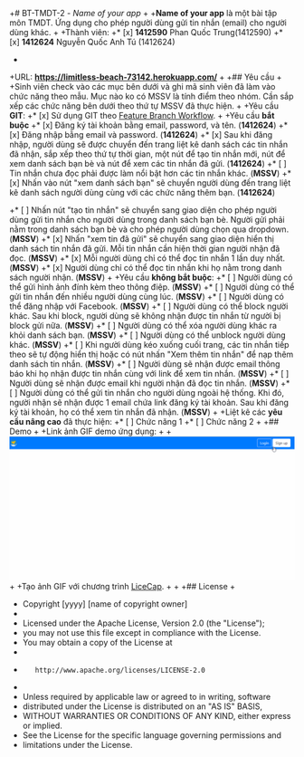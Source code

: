 +# BT-TMDT-2 - *Name of your app*
 +
 +**Name of your app** là một bài tập môn TMDT. Ứng dụng cho phép người dùng gửi tin nhắn (email) cho người dùng khác.
 +
 +Thành viên:
 +* [x] **1412590** Phan Quốc Trung(1412590)
 +* [x] **1412624** Nguyễn Quốc Anh Tú (1412624)

 +
 +URL: **https://limitless-beach-73142.herokuapp.com/**
 +
 +## Yêu cầu
 +
 +Sinh viên check vào các mục bên dưới và ghi mã sinh viên đã làm vào chức năng theo mẫu. Mục nào ko có MSSV là tính điểm theo nhóm. Cần sắp xếp các chức năng bên dưới theo thứ tự MSSV đã thực hiện.
 +
 +Yêu cầu **GIT**:
 +* [x] Sử dụng GIT theo [Feature Branch Workflow](https://www.atlassian.com/git/tutorials/comparing-workflows#feature-branch-workflow).
 +
 +Yêu cầu **bắt buộc**
 +* [x] Đăng ký tài khoản bằng email, password, và tên.  (**1412624**)
 +* [x] Đăng nhập bằng email và password. (**1412624**)
 +* [x] Sau khi đăng nhập, người dùng sẽ được chuyển đến trang liệt kê danh sách các tin nhắn đã nhận, sắp xếp theo thứ tự thời gian, một nút để tạo tin nhắn mới, nút để xem danh sách bạn bè và nút để xem các tin nhắn đã gửi. (**1412624**)
 +* [ ] Tin nhắn chưa đọc phải được làm nổi bật hơn các tin nhắn khác. (**MSSV**)
 +* [x] Nhấn vào nút "xem danh sách bạn" sẽ chuyển người dùng đến trang liệt kê danh sách người dùng cùng với các chức năng thêm bạn. (**1412624**)
 
 +* [ ] Nhấn nút "tạo tin nhắn" sẽ chuyển sang giao diện cho phép người dùng gửi tin nhắn cho người dùng trong danh sách bạn bè. Người gửi phải nằm trong danh sách bạn bè và cho phép người dùng chọn qua dropdown. (**MSSV**)
 +* [x] Nhấn "xem tin đã gửi" sẽ chuyển sang giao diện hiển thị danh sách tin nhắn đã gửi. Mỗi tin nhắn cần hiện thời gian người nhận đã đọc. (**MSSV**)
 +* [x] Mỗi người dùng chỉ có thể đọc tin nhắn 1 lần duy nhất. (**MSSV**)
 +* [x] Người dùng chỉ có thể đọc tin nhắn khi họ nằm trong danh sách người nhận. (**MSSV**)
 +
 +Yêu cầu **không bắt buộc**:
 +* [ ] Người dùng có thể gửi hình ảnh đính kèm theo thông điệp. (**MSSV**)
 +* [ ] Người dùng có thể gửi tin nhắn đến nhiều người dùng cùng lúc. (**MSSV**)
 +* [ ] Người dùng có thể đăng nhập với Facebook. (**MSSV**)
 +* [ ] Người dùng có thể block người khác. Sau khi block, người dùng sẽ không nhận được tin nhắn từ người bị block gửi nữa. (**MSSV**)
 +* [ ] Người dùng có thể xóa người dùng khác ra khỏi danh sách bạn. (**MSSV**)
 +* [ ] Người dùng có thể unblock người dùng khác. (**MSSV**)
 +* [ ] Khi người dùng kéo xuống cuối trang, các tin nhắn tiếp theo sẽ tự động hiển thị hoặc có nút nhấn "Xem thêm tin nhắn" để nạp thêm danh sách tin nhắn. (**MSSV**)
 +* [ ] Người dùng sẽ nhận được email thông báo khi họ nhận được tin nhắn cùng với link để xem tin nhắn. (**MSSV**)
 +* [ ] Người dùng sẽ nhận được email khi người nhận đã đọc tin nhắn. (**MSSV**)
 +* [ ] Người dùng có thể gửi tin nhắn cho người dùng ngoài hệ thống. Khi đó, người nhận sẽ nhận được 1 email chứa link đăng ký tài khoản. Sau khi đăng ký tài khoản, họ có thể xem tin nhắn đã nhận. (**MSSV**)
 +
 +Liệt kê các **yêu cầu nâng cao** đã thực hiện:
 +* [ ] Chức năng 1
 +* [ ] Chức năng 2
 +
 +## Demo
 +
 +Link ảnh GIF demo ứng dụng:
 +
 +![Video Walkthrough](https://github.com/tmdt-1718/lab02-1412624-1412590/blob/master/demoLab2.gif)
 +
 +Tạo ảnh GIF với chương trình [LiceCap](http://www.cockos.com/licecap/).
 +
 +
 +## License
 +
 +    Copyright [yyyy] [name of copyright owner]
 +
 +    Licensed under the Apache License, Version 2.0 (the "License");
 +    you may not use this file except in compliance with the License.
 +    You may obtain a copy of the License at
 +
 +        http://www.apache.org/licenses/LICENSE-2.0
 +
 +    Unless required by applicable law or agreed to in writing, software
 +    distributed under the License is distributed on an "AS IS" BASIS,
 +    WITHOUT WARRANTIES OR CONDITIONS OF ANY KIND, either express or implied.
 +    See the License for the specific language governing permissions and
 +    limitations under the License.